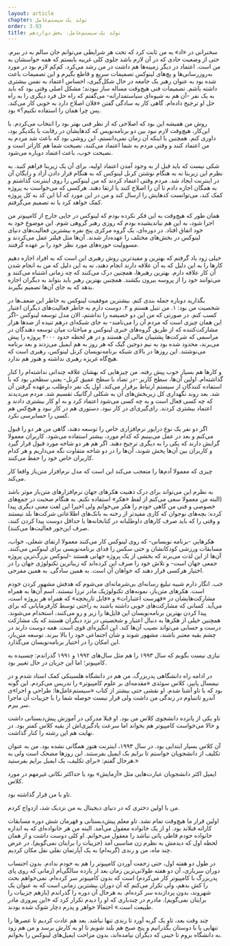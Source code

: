 ```yaml
---
layout: article
chapter: تولد یک سیستم‌عامل
order: 3.93
title: تولد یک سیستم‌عامل، بخش دوازدهم
---
```



سخنرانی در «اد» به من ثابت کرد که تحت هر شرایطی می‌توانم جان سالم به در ببرم. حتی از وضعیت حادی که در آن لازم باشد جلوی کلی غریبه بایستم که همه حواسشان به من است. اعتماد در دیگر زمینه‌ها هم داشت در من رشد می‌کرد. کم‌کم لازم بود در مورد به‌روزرسانی‌ها و پچ‌های لینوکس تصمیمات سریع و قاطع بگیرم و این تصمیمات باعث شده بود به عنوان رهبر یک جامعه در حال شکل‌گیری، احساس اعتماد به نفس بیشتری داشته باشم. تصمیمات فنی هیچ‌وقت مساله ساز نبودند؛ مشکل اصلی وقتی بود که باید به یک نفر -آن هم به شیوه‌ای سیاستمدارانه- می‌گفتم که راه حل فرد دیگری‌ را به راه حل او ترجیح داده‌ام. گاهی کار به سادگی گفتن «فلان اصلاح دارد به خوبی کار می‌کند. پس چرا همان را استفاده نکنیم؟» بود.

روش من همیشه این بود که اصلاحی که از نظر فنی بهتر بود را انتخاب می‌کردم. با این‌کار، هیچ‌وقت لازم نبود بین دو برنامه‌نویس که کدهایشان در رقابت با یکدیگر بود، داوری کنم. همچنین با اینکه آن زمان نمی‌دانستم، این روشی بود که باعث شد مردم به من اعتماد کنند و وقتی مردم به شما اعتماد می‌کنند، نصیحت شما هم کاراتر است و نصیحت خوب، باعث اعتماد دوباره می‌شود.

شکی نیست که باید قبل از به وجود آمدن اعتماد اولیه، برای آن یک زیربنا فراهم کنید. به نظرم این زیربنا نه به هنگام نوشتن کرنل لینوکس که به هنگام قرار دادن آزاد و رایگان آن در اینترنت ایجاد شد. مردم وقتی اعتماد کردند که من لینوکس را روی اینترنت گذاشتم و به همگان اجازه دادم تا آن را اصلاح کنند یا ارتقا دهند. هرکسی که می‌خواست به پروژه کمک کند، می‌توانست کدهایش را ارسال کند و من در این مورد که آیا این کد به کل پروژه کمک خواهد کرد یا نه تصمیم می‌گرفتم.

همان طور که هیچ‌وقت به این فکر نکرده بودم که لینوکس در جایی خارج از کامپیوتر من اجرا شود، به این هم نیاندیشیده بودم که روزی رهبر گروهی شوم. این موضوع خود به خود اتفاق افتاد. در دوره‌ای، یک گروه مرکزی پنج نفره بیشترین فعالیت‌های دنیای لینوکس در بخش‌های مختلف را عهده‌دار شدند. آن‌ها مثل فیلتر عمل می‌کردند و مسوولیت حوزه‌های مورد نظر خود را بر عهده گرفتند.

خیلی زود یاد گرفتم که بهترین و مفیدترین روش رهبری این است که به افراد اجازه دهیم کارها را به این دلیل که به آن علاقه‌ دارند انجام دهند، نه به این دلیل که من به انجام شدن آن کار علاقه دارم. بهترین رهبرها، همچنین درک می‌کنند که چه زمانی اشتباه می‌کنند و می‌توانند خود را از پروسه بیرون بکشند. همچنین بهترین رهبر باید بتواند به دیگران اجازه بدهد که به جای آن‌ها تصمیم بگیرند.

بگذارید دوباره جمله بندی کنم. بیشترین موفقیت لینوکس به خاطر این ضعف‌ها در شخصیت من بود: ۱. من تنبل هستم و ۲. دوست دارم به خاطر فعالیت‌های دیگران اعتبار کسب کنم. در صورتی که من این دو خصیصه را نداشتم، الان مدل توسعه لینوکس -اگر این همان چیزی است که مردم آن را می‌نامند- به جای شبکه‌ای درهم تنیده از صدها هزار مشارکت‌کننده که از طریق گروه‌های خبری لینوکس و مباحثات میان توسعه دهندگان در مراسمی که شرکت‌ها پشتیبان مالی آن هستند و در هر لحظه حدود ۴۰۰۰ پروژه را پیش‌ می‌برند،‌ محدود شده بود به نیم دوجین گیک که هر روز به هم ایمیل می‌زدند و بعد برنامه می‌نوشتند. این روزها در بالای شبکه برنامه‌نویسان کرنل لینوکس، رهبری است که هیچ‌گاه غریزه رهبری نداشته و هنوز هم ندارد.

و کارها هم بسیار خوب پیش رفته. من چیزهایی که بهشان علاقه چندانی نداشته‌ام را کنار گذاشته‌ام. اولین آن‌ها، سطح کاربر -در تضاد با سطح عمیق کرنل- یعنی سطحی بود که با استفاده کنندگان از سیستم ارتباط برقرار می‌کند. اول یک نفر داوطلب برعهده گرفتن آن شد. بعد روند نگهداری کل زیربخش‌های آن به شکلی ارگانیک تقسیم شد. مردم می‌دیدند که چه کسی فعال است و به چه کسی می‌شود اعتماد کرد و به او کار بیشتری دادند و اعتماد بیشتری کردند. رای‌گیری‌ای در کار نبود. دستوری هم در کار نبود و هیچ‌کس هم کسی را حسابرسی نکرد.

اگر دو نفر یک نوع درایور نرم‌افزاری خاص را توسعه دهند، گاهی من هر دو را قبول می‌کنم و بعد در عمل می‌بینیم که کدام مورد، بیشتر استفاده می‌شود. کاربران معمولا گرایش دارند که یکی را به دیگری ترجیح دهند. اگر هم هر دو شاخه مورد قبول قرار گیرد و کاربران بین آن‌ها پخش شوند، آن‌ها را در دو شاخه متفاوت نگه می‌داریم و هر کدام کاربران خاص خود را حفظ می‌کنند.

چیزی که معمولا آدم‌ها را متعجب می‌کند این است که مدل نرم‌افزار متن‌باز واقعا کار می‌کند.

به نظرم این می‌تواند برای درک ذهنیت هکرهای جهان نرم‌افزارهای متن‌باز موثر باشد (البته من معمولا سعی می‌کنم از لفظ «هکر» استفاده نکنم. به هنگام صحبت در جمع‌های خصوصی و فنی من گاهی خودم را هکر می‌خوانم ولی اخیرا این لغت معنی دیگری پیدا کرده: بچه‌های نوجوان که کاری مفیدتر از رخنه به بانک‌های اطلاعاتی شرکت‌ها بلد نیستند و وقتی را که باید صرف کارهای داوطلبانه در کتابخانه‌ها یا حداقل دوست پیدا کردن کنند، صرف این‌جور فعالیت‌ها می‌کنند).

هکرهایی -برنامه نویسانی- که روی لینوکس کار می‌کنند معمولا ارتقای شغلی، خواب، مسابقات ورزشی کودکانشان و حتی سکس را فدای برنامه‌نویسی برای لینوکس می‌کنند. آن‌ها از این لذت می‌برند که بخشی از یک پروژه جهانی هستند -لینوکس بزرگ‌ترین پروژه جمعی جهان است- و تلاش خود را صرف این کرده‌اند که زیباترین تکنولوژی جهان را در اختیار هرکسی قرار دهند که خواهان آن است. به همین سادگی. به همین مفرحی.

خب. انگار دارم شبیه تبلیغ رسانه‌ای بی‌شرمانه‌ای می‌شوم که هدفش مشهور کردن خودم است. هکرهای متن‌باز، نمونه‌های تکنولوژیک مادر ترزا نیستند. اسم آن‌ها به همراه مشارکت‌هایشان در «فهرست اعتبارات» و «فایل تاریخچه» که همراه هر پروژه است، می‌آید. کسانی که مشارکت‌های خوبی داشته باشند به راحتی توسط کارفرمایانی که برای پیدا کردن بهترین برنامه‌نویسان این فایل‌ها را زیر و رو می‌کنند، استخدام می‌شوند. همچنین خیلی از هکرها به دنبال اعتبار و‌ شخصیتی در نزد دیگران هستند که یک مشارکت درست و حسابی می‌تواند نصیب آن‌ها کند. این انگیزه‌ای قوی است. همه دوست دارند در چشم بقیه معتبر باشند، مشهور شوند و شأن اجتماعی خود را بالا ببرند. توسعه متن‌باز، این امکان را در اختیار برنامه‌نویسان می‌گذارد.

نیازی نیست بگویم که سال ۱۹۹۳ را هم مثل سال‌های ۱۹۹۲ و ۱۹۹۱ گذراندم: چسبیده به کامپیوتر؛ اما این جریان در حال تغییر بود.

در ادامه راه دانشگاهی پدربزرگ، من هم در دانشگاه هلسینکی کمک استاد شدم و در نیمسال پاییز، کلاس سوئدی «مقدمه‌ای بر علوم کامپیوتر» را تدریس می‌کردم. این گونه بود که با تاو آشنا شدم. او نقشی حتی بیشتر از کتاب «سیستم‌عامل‌ها: طراحی و اجرا»ی آندرو تاننباوم در زندگی من داشت ولی قرار نیست حوصله شما را با جزییات آن ماجرا سر ببرم.

تاو یکی از پانزده دانشجوی کلاس من بود. او قبلا مدرکی در آموزش پیش‌دبستانی داشت و حالا می‌خواست کامپیوتر هم بخواند اما سرعت یادگیری‌اش از بقیه کلاس کمتر بود. در نهایت هم این رشته را کنار گذاشت.

آن کلاس بسیار ابتدایی بود. در سال ۱۹۹۳، اینترنت هنوز همگانی نشده بود. من به عنوان تکلیف از دانشجویان خواستم تا برایم یک ایمیل بفرستند. این روزها مضحک است ولی به هرحال گفتم: «برای تکلیف، یک ایمیل برایم بفرستید.»

ایمیل اکثر دانشجویان عبارت‌هایی مثل «آزمایش» بود یا حداکثر نکاتی غیرمهم در مورد کلاس.

تاو با من قرار گذاشته بود.

من با اولین دختری که در دنیای دیجیتال به من نزدیک شد، ازدواج کردم.

اولین قرار ما هیچ‌وقت تمام نشد. تاو معلم پیش‌دبستانی و قهرمان شش دوره مسابقات کاراته فنلاند بود. او از یک خانواده معقول می‌آمد. البته من هر خانواده‌ای که به اندازه خانواده خودم قاطی پاتی نباشد را معقول می‌خوانم. او کلی دوست داشت و از همان لحظه اول که دیدمش به نظرم زن مناسبی آمد (جزییات را برایتان نمی‌گویم). در عرض چند ماه، من و رندی (گربه‌ام) به یک آپارتمان نقلی نقل مکان کردیم.

در طول دو هفته اول، حتی زحمت آوردن کامپیوتر را هم به خودم ندادم. بدون احتساب دوران سربازی، آن دو هفته طولانی‌ترین زمان بعد از یازده سالگی‌ام (زمانی که روی پای پدربزرگ‌ با کامپیوتر کار می‌کردم) است که بدون کامپیوتر سر کرده‌ام. نمی‌خواهم بحث را کش بدهم، ولی تکرار می‌کنم که آن دوران بیشترین زمانی است که به عنوان یک شهروند، بدون پردازنده سر کرده‌ام. به هرحال آن دوره را گذراندم (بازهم جزییات را برایتان نمی‌گویم). مادرم در چندباری که او را دیدم تکرار کرد که «این پیروزی مادر طبیعت است.» احتمالا خواهر و پدرم دچار شوک شده بودند.

چند وقت بعد، تاو یک گربه آورد تا رندی تنها نباشد. بعد هم عادت کردیم تا عصرها را تنهایی یا با دوستان بگذرانیم و پنج صبح هم بلند شویم تا او به کارش برسد و من هم زود به دانشگاه بروم تا حینی که دیگران نیامده‌اند، بدون مزاحت ایمیل‌های لینوکس را بخوانم.



